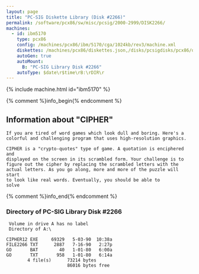 ```yaml
---
layout: page
title: "PC-SIG Diskette Library (Disk #2266)"
permalink: /software/pcx86/sw/misc/pcsig/2000-2999/DISK2266/
machines:
  - id: ibm5170
    type: pcx86
    config: /machines/pcx86/ibm/5170/cga/1024kb/rev3/machine.xml
    diskettes: /machines/pcx86/diskettes.json,/disks/pcsigdisks/pcx86/diskettes.json
    autoGen: true
    autoMount:
      B: "PC-SIG Library Disk #2266"
    autoType: $date\r$time\rB:\rDIR\r
---
```


{% include machine.html id="ibm5170" %}

{% comment %}info_begin{% endcomment %}

## Information about "CIPHER"

    If you are tired of word games which look dull and boring. Here's a
    colorful and challenging program that uses high-resolution graphics.
    
    CIPHER is a "crypto-quotes" type of game. A quotation is enciphered and
    displayed on the screen in its scrambled form. Your challenge is to
    figure out the cipher by replacing the scrambled letters with the
    actual letters. As you go along, more and more of the puzzle will start
    to look like real words. Eventually, you should be able to
    solve
{% comment %}info_end{% endcomment %}


### Directory of PC-SIG Library Disk #2266

     Volume in drive A has no label
     Directory of A:\

    CIPHER12 EXE     69329   5-03-90  10:38a
    FILE2266 TXT      2887   7-16-90   2:27p
    GO       BAT        40   1-01-80   6:00a
    GO       TXT       958   1-01-80   6:14a
            4 file(s)      73214 bytes
                           86016 bytes free
